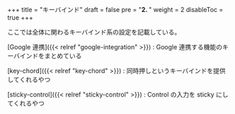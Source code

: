 +++
title = "キーバインド"
draft = false
pre = "<b>2. </b>"
weight = 2
disableToc = true
+++

ここでは全体に関わるキーバインド系の設定を記載している。

[Google 連携]({{< relref "google-integration" >}})
: Google 連携する機能のキーバインドをまとめている

[key-chord]({{< relref "key-chord" >}})
: 同時押しというキーバインドを提供してくれるやつ

[sticky-control]({{< relref "sticky-control" >}})
: Control の入力を sticky にしてくれるやつ

